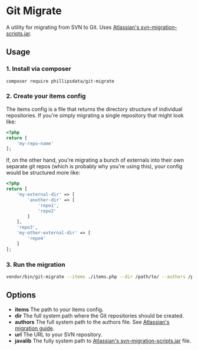# Git Migrate

A utility for migrating from SVN to Git. Uses
[Atlassian's svn-migration-scripts.jar](https://bitbucket.org/atlassian/svn-migration-scripts/downloads).

## Usage

### 1. Install via composer

```sh
composer require phillipsdata/git-migrate
```

### 2. Create your items config

The items config is a file that returns the directory structure of individual repositories.
If you're simply migrating a single repository that might look like:

```php
<?php
return [
    'my-repo-name'
];

```

If, on the other hand, you're migrating a bunch of externals into their own
separate git repos (which is probably why you're using this), your config would be structured more like:

```php
<?php
return [
    'my-external-dir' => [
        'another-dir' => [
            'repo1',
            'repo2'
        ]
    ],
    'repo3',
    'my-other-external-dir' => [
        'repo4'
    ]
];

```

### 3. Run the migration

```sh
vendor/bin/git-migrate --items ./items.php --dir /path/to/ --authors /path/to/authors.txt --url svn://svn.yourdomain.com --javalib /path/to/svn-migration-scripts.jar > output.out
```


## Options

- **items** The path to your items config.
- **dir** The full system path where the Git repositories should be created.
- **authors** The full system path to the authors file. See [Atlassian's migration guide](https://www.atlassian.com/git/tutorials/migrating-prepare).
- **url** The URL to your SVN repository.
- **javalib** The fully system path to [Atlassian's svn-migration-scripts.jar](https://bitbucket.org/atlassian/svn-migration-scripts/downloads) file.
